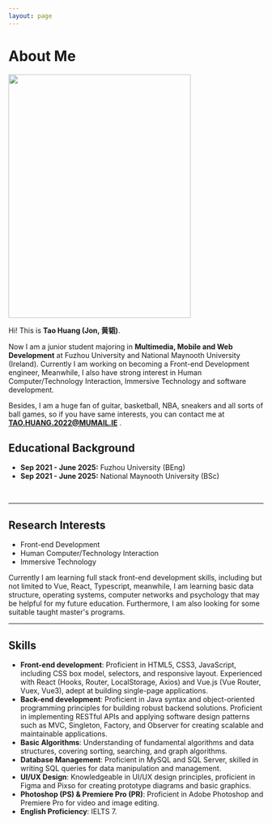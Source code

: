 ```yaml
---
layout: page
---
```


# About Me

<img src="https://Deboo08.github.io/证件照.jpg" class="floatpic" width="360" height="480">

Hi! This is **Tao Huang (Jon, 黄韬)**.

Now I am a junior student majoring in **Multimedia, Mobile and Web Development** at Fuzhou University and National Maynooth University (Ireland). Currently I am working on becoming a Front-end Development engineer, Meanwhile, I also have strong interest in Human Computer/Technology Interaction, Immersive Technology and software development. 

Besides, I am a huge fan of guitar, basketball, NBA, sneakers and all sorts of ball games, so if you have same interests, you can contact me at **TAO.HUANG.2022@MUMAIL.IE** .


## Educational Background

- **Sep 2021 - June 2025:** Fuzhou University (BEng)
- **Sep 2021 - June 2025:** National Maynooth University (BSc)
<br>

---

## Research Interests

- Front-end Development
- Human Computer/Technology Interaction
- Immersive Technology

Currently I am learning full stack front-end development skills, including but not limited to Vue, React, Typescript, meanwhile, I am learning basic data structure, operating systems, computer networks and psychology that may be helpful for my future education. Furthermore, I am also looking for some suitable taught master's programs.
<br>

---

## Skills
- **Front-end development**: Proficient in HTML5, CSS3, JavaScript, including CSS box model, selectors, and responsive layout. Experienced with React (Hooks, Router, LocalStorage, Axios) and Vue.js (Vue Router, Vuex, Vue3), adept at building single-page applications.
- **Back-end development**: Proficient in Java syntax and object-oriented programming principles for building robust backend solutions. Proficient in implementing RESTful APIs and applying software design patterns such as MVC, Singleton, Factory, and Observer for creating scalable and maintainable applications.
- **Basic Algorithms**: Understanding of fundamental algorithms and data structures, covering sorting, searching, and graph algorithms.
- **Database Management**: Proficient in MySQL and SQL Server, skilled in writing SQL queries for data manipulation and management.
- **UI/UX Design**: Knowledgeable in UI/UX design principles, proficient in Figma and Pixso for creating prototype diagrams and basic graphics.
- **Photoshop (PS) & Premiere Pro (PR)**: Proficient in Adobe Photoshop and Premiere Pro for video and image editing.
- **English Proficiency**: IELTS 7.